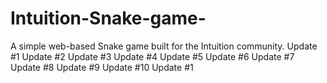 # Intuition-Snake-game-
A simple web-based Snake game built for the Intuition community.
Update #1
Update #2
Update #3
Update #4
Update #5
Update #6
Update #7
Update #8
Update #9
Update #10
Update #1
